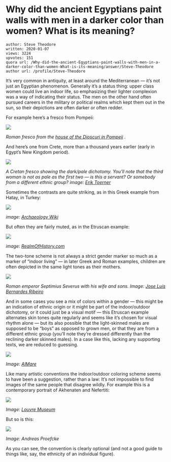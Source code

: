 # Why did the ancient Egyptians paint walls with men in a darker color than women? What is its meaning?

	author: Steve Theodore
	written: 2020-01-07
	views: 3224
	upvotes: 151
	quora url: /Why-did-the-ancient-Egyptians-paint-walls-with-men-in-a-darker-color-than-women-What-is-its-meaning/answer/Steve-Theodore
	author url: /profile/Steve-Theodore


It’s very common in antiquity, at least around the Mediterranean — it’s not just an Egyptian phenomenon. Generally it’s a status thing: upper class women could live an indoor life, so emphasizing their lighter complexion was a way of indicating their status. The men on the other hand often pursued careers in the military or political realms which kept them out in the sun, so their depictions are often darker or often redder.

For example here’s a fresco from Pompeii:

![](https://qph.fs.quoracdn.net/main-qimg-768ba97f0045769b1aa330eca95f80cf)

_Roman fresco from the_ _[house of the Dioscuri in Pompeii](http://ermakvagus.com/Europe/Italy/Pompeii/dioscuri.html)_ _._ 

And here’s one from Crete, more than a thousand years earlier (early in Egypt’s New Kingdom period).

![](https://qph.fs.quoracdn.net/main-qimg-3b538a4a8e6114ecc4604409019fe9c9)

_A Cretan fresco showing the dark/pale dichotomy. You’ll note that the third woman is not as pale as the first two — is this a servant? Or somebody from a different ethnic group? image:_ _[Erik Toerner](https://www.flickr.com/photos/eriktorner/24028513926)_ 

Sometimes the contrasts are quite striking, as in this Greek example from Hatay, in Turkey:

![](https://qph.fs.quoracdn.net/main-qimg-40fc1ad1aff73189cab41542336361d2)

_image:_ _[Archaeology Wiki](https://www.archaeology.wiki/blog/2011/10/19/turkey-country%E2%80%99s-largest-mosaic-to-end-up-in-museum-hotel/)_ 

But often they are fairly muted, as in the Etruscan example:

![](https://qph.fs.quoracdn.net/main-qimg-4621f92ae9fbe9590bf7813e224a015e)

_image:_ _[RealmOfHistory.com](https://www.realmofhistory.com/2018/09/21/restoration-etruscan-tomb-of-the-shields/)_ 

The two-tone scheme is not always a strict gender marker so much as a marker of “indoor living” — in later Greek and Roman examples, children are often depicted in the same light tones as their mothers.

![](https://qph.fs.quoracdn.net/main-qimg-625ea51584b95de56ba434329091b258)

_Roman emperor Septimius Severus with his wife and sons. Image:_ _[Jose Luis Bernardes Ribeiro](https://en.wikipedia.org/wiki/Severan_Tondo#/media/File:Portrait_of_family_of_Septimius_Severus_-_Altes_Museum_-_Berlin_-_Germany_2017.jpg)_ 

And in some cases you see a mix of colors within a gender — this might be an indication of ethnic origin or it might be part of the indoor/outdoor dichotomy, or it could just be a visual motif — this Etruscan example alternates skin tones quite regularly and seems like it’s chosen for visual rhythm alone — but its also possible that the light-skinned males are supposed to be “boys” as opposed to grown men, or that they are from a different ethnic group (you’ll note they’re dressed differently than the reclining darker skinned males). In a case like this, lacking any supporting texts, we are reduced to guessing.

![](https://qph.fs.quoracdn.net/main-qimg-3641e90e473f048ca67ef7fa66789c97)

_Image:_ _[AlMare](https://en.wikipedia.org/wiki/Tomb_of_the_Leopards#/media/File:Tarquinia_Tomb_of_the_Leopards.jpg)_ 

Like many artistic conventions the indoor/outdoor coloring scheme seems to have been a suggestion, rather than a law: It’s not impossible to find images of the same people that disagree wildly. For example this is a contemporary portrait of Akhenaten and Nefertiti:

![](https://qph.fs.quoracdn.net/main-qimg-69935914a4ce07a072068ec45b5eb25c)

_Image:_ _[Louvre Museum](https://www.louvre.fr/en/oeuvre-notices/akhenaton-and-nefertiti)_ 

But so is this:

![](https://qph.fs.quoracdn.net/main-qimg-41b7bb57f2081a6c88555ebb1587fc9a)

_Image: Andreas Proefcke_ 

As you can see, the convention is clearly optional (and not a good guide to things like, say, the ethnicity of an individual figure).

